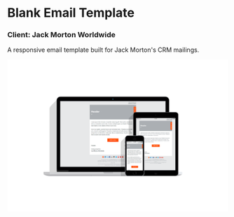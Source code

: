 # Blank Email Template
### Client: Jack Morton Worldwide

A responsive email template built for Jack Morton's CRM mailings.

![Blank Email Template Mockup](/images/JackMorton_BlankTemplate_Mockup.png)
